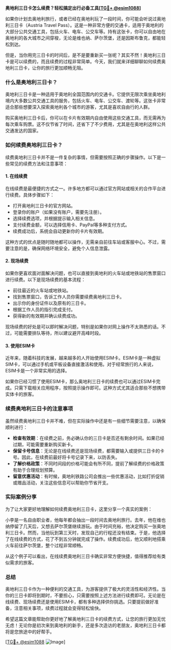 **奥地利三日卡怎么续费？轻松搞定出行必备工具[[TG💪+ @esim1088](https://t.me/s/esim1088)]**

如果你计划去奥地利旅行，或者已经在奥地利玩了一段时间，你可能会听说过奥地利三日卡（Austria Travel Pass）。这是一种非常方便的交通卡，适用于奥地利的大部分公共交通工具，包括火车、电车、公交车等。持有这张卡，你可以自由地在奥地利的各大城市之间穿梭，无论是维也纳、萨尔茨堡，还是因斯布鲁克，都能轻松到达。

但是，当你用完三日卡的时间后，是不是要重新买一张呢？其实不然！奥地利三日卡是可以续费的，而且续费的过程非常简单。今天，我们就来详细聊聊如何续费奥地利三日卡，让你的旅行更加顺畅无阻。

### 什么是奥地利三日卡？

奥地利三日卡是一种适用于奥地利全国范围内的交通卡。它提供无限次乘坐奥地利境内大多数公共交通工具的服务，包括火车、电车、公交车、渡轮等。这张卡非常适合那些想要深入探索奥地利各个城市的游客，尤其是喜欢自由行的人群。

购买奥地利三日卡后，你可以在卡片有效期内自由使用这些交通工具，而无需再为每次乘车购票。这不仅节省了时间，还省下了不少费用，尤其是在奥地利这样公共交通发达的国家。

### 如何续费奥地利三日卡？

续费奥地利三日卡并不是一件复杂的事情，但需要按照正确的步骤操作。以下是一些常见的续费方法和注意事项：

#### 1. 在线续费

在线续费是最便捷的方式之一。许多地方都可以通过官方网站或相关的合作平台进行续费。具体步骤如下：

- 打开奥地利三日卡的官方网站。
- 登录你的账户（如果没有账户，需要先注册）。
- 选择续费选项，并根据提示输入相关信息。
- 支付续费金额，可以选择信用卡、PayPal等多种支付方式。
- 续费成功后，系统会自动更新你的卡片有效期。

这种方式的优点是随时随地都可以操作，无需亲自前往车站或客服中心。不过，需要注意的是，确保网络环境安全，避免个人信息泄露。

#### 2. 现场续费

如果你更喜欢面对面解决问题，也可以直接到奥地利的火车站或地铁站的售票窗口进行续费。以下是现场续费的基本流程：

- 前往最近的火车站或地铁站。
- 找到售票窗口，告诉工作人员你需要续费奥地利三日卡。
- 出示你的身份证件以及原有的三日卡。
- 根据工作人员的指引完成支付。
- 获得新的有效期并确认续费成功。

现场续费的好处是可以即时解决问题，特别是如果你对网上操作不太熟悉的话。不过，可能需要排队等待，所以建议避开高峰时段。

#### 3. 使用ESIM卡

近年来，随着科技的发展，越来越多的人开始使用ESIM卡。ESIM卡是一种虚拟SIM卡，可以通过手机或平板设备直接激活和使用。对于经常旅行的人来说，ESIM卡是一个非常实用的选择。

如果你已经习惯了使用ESIM卡，那么奥地利三日卡的续费也可以通过ESIM卡完成。只需下载相关应用程序，按照提示操作即可。这种方式尤其适合那些不想携带实体卡的旅客。

### 续费奥地利三日卡的注意事项

虽然续费奥地利三日卡并不难，但在实际操作中还是有一些细节需要注意，以确保顺利进行：

- **检查有效期**：在续费之前，务必确认你的三日卡是否还有剩余时间。如果已经过期，可能需要重新购买新卡。
- **保留卡号信息**：无论是在线续费还是现场续费，都需要输入或提供三日卡的卡号。因此，在续费前最好将卡号记录下来，以防丢失。
- **了解价格政策**：不同时间段的价格可能会有所不同，提前了解续费的价格政策有助于合理规划预算。
- **留意优惠活动**：有时候，奥地利铁路公司会推出一些优惠活动，比如打折促销或赠品活动，关注这些信息可以帮助你节省开支。

### 实际案例分享

为了让大家更好地理解如何续费奥地利三日卡，这里分享一个真实的案例：

小李是一名自由职业者，他每年都会抽出一段时间去奥地利旅行。去年，他在维也纳停留了几天后，又想去萨尔茨堡继续游玩。由于时间充裕，他决定购买一张奥地利三日卡。然而，当他玩到第三天时，发现自己的行程还没有结束。于是，他选择了在线续费的方式，花了不到五分钟就完成了操作。续费成功后，他又顺利地搭乘火车前往萨尔茨堡，整个过程非常顺畅。

从这个例子可以看出，在线续费奥地利三日卡确实非常方便快捷，值得推荐给有类似需求的旅客。

### 总结

奥地利三日卡作为一种便利的交通工具，为游客提供了极大的灵活性和经济性。当你的三日卡即将到期时，不要担心，只需要按照上述方法进行续费即可。无论是在线续费、现场续费还是使用ESIM卡，都有多种选择供你挑选。只要提前做好准备，注意相关事项，续费过程就会变得轻松愉快。

希望这篇文章能帮助你更好地了解奥地利三日卡的续费方式，让您的旅行更加无忧无虑！无论你是初次来到奥地利的新手，还是多次造访的老朋友，奥地利三日卡都将是您旅途中的好帮手。

[[TG💪+ @esim1088](https://t.me/s/esim1088) ![Image](https://i.postimg.cc/4NQfJmqS/Snipaste-2025-05-13-00-14-12.png)]